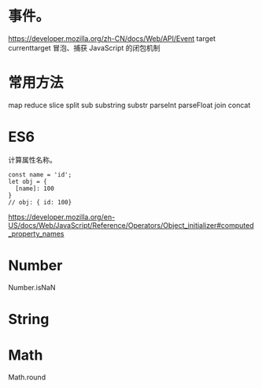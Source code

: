 
# 事件。
https://developer.mozilla.org/zh-CN/docs/Web/API/Event
target
currenttarget
冒泡、捕获
JavaScript 的闭包机制

# 常用方法

map
reduce
slice
split
sub
substring
substr
parseInt
parseFloat
join
concat


# ES6
计算属性名称。
```
const name = 'id';
let obj = {
  [name]: 100
}
// obj: { id: 100}
```
https://developer.mozilla.org/en-US/docs/Web/JavaScript/Reference/Operators/Object_initializer#computed_property_names


# Number
Number.isNaN

# String

# Math
Math.round

